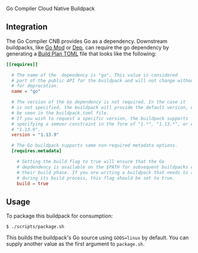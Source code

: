 Go Compiler Cloud Native Buildpack

## Integration

The Go Compiler CNB provides Go as a dependency. Downstream buildpacks, like
[Go Mod](https://github.com/paketo-buildpacks/go-mod) or
[Dep](https://github.com/paketo-buildpacks/dep), can require the go dependency
by generating a [Build Plan
TOML](https://github.com/buildpacks/spec/blob/master/buildpack.md#build-plan-toml)
file that looks like the following:

```toml
[[requires]]

  # The name of the  dependency is "go". This value is considered
  # part of the public API for the buildpack and will not change without a plan
  # for deprecation.
  name = "go"

  # The version of the Go dependency is not required. In the case it
  # is not specified, the buildpack will provide the default version, which can
  # be seen in the buildpack.toml file.
  # If you wish to request a specific version, the buildpack supports
  # specifying a semver constraint in the form of "1.*", "1.13.*", or even
  # "1.13.9".
  version = "1.13.9"

  # The Go buildpack supports some non-required metadata options.
  [requires.metadata]

    # Setting the build flag to true will ensure that the Go
    # depdendency is available on the $PATH for subsequent buildpacks during
    # their build phase. If you are writing a buildpack that needs to run Go
    # during its build process, this flag should be set to true.
    build = true
```

## Usage

To package this buildpack for consumption:

```
$ ./scripts/package.sh
```

This builds the buildpack's Go source using `GOOS=linux` by default. You can
supply another value as the first argument to `package.sh`.
